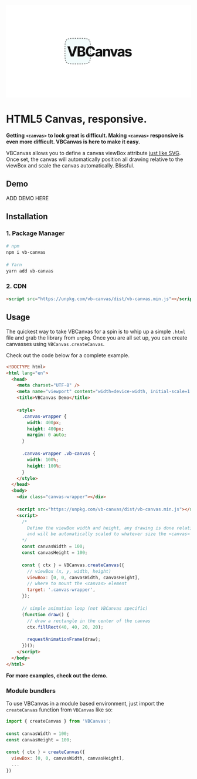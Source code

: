 <img src="./vb-og.png">

# HTML5 Canvas, responsive.

**Getting `<canvas>` to look great is difficult. Making `<canvas>` responsive is even more difficult. VBCanvas is here to make it easy.**

VBCanvas allows you to define a canvas viewBox attribute [just like SVG](https://developer.mozilla.org/en-US/docs/Web/SVG/Attribute/viewBox). Once set, the canvas will automatically position all drawing relative to the viewBox and scale the canvas automatically. Blissful.

## Demo

ADD DEMO HERE

## Installation

### 1. Package Manager

```bash
# npm
npm i vb-canvas

# Yarn
yarn add vb-canvas
```

### 2. CDN

```html
<script src="https://unpkg.com/vb-canvas/dist/vb-canvas.min.js"></script>
```

## Usage

The quickest way to take VBCanvas for a spin is to whip up a simple `.html` file and grab the library from `unpkg`. Once you are all set up, you can create canvasses using `VBCanvas.createCanvas`.

Check out the code below for a complete example.

```html
<!DOCTYPE html>
<html lang="en">
  <head>
    <meta charset="UTF-8" />
    <meta name="viewport" content="width=device-width, initial-scale=1.0" />
    <title>VBCanvas Demo</title>

    <style>
      .canvas-wrapper {
        width: 400px;
        height: 400px;
        margin: 0 auto;
      }

      .canvas-wrapper .vb-canvas {
        width: 100%;
        height: 100%;
      }
    </style>
  </head>
  <body>
    <div class="canvas-wrapper"></div>

    <script src="https://unpkg.com/vb-canvas/dist/vb-canvas.min.js"></script>
    <script>
      /* 
        Define the viewBox width and height, any drawing is done relative to these dimensions
        and will be automatically scaled to whatever size the <canvas> is rendered.
      */
      const canvasWidth = 100;
      const canvasHeight = 100;

      const { ctx } = VBCanvas.createCanvas({
        // viewBox (x, y, width, height)
        viewBox: [0, 0, canvasWidth, canvasHeight],
        // where to mount the <canvas> element
        target: '.canvas-wrapper',
      });

      // simple animation loop (not VBCanvas specific)
      (function draw() {
        // draw a rectangle in the center of the canvas
        ctx.fillRect(40, 40, 20, 20);

        requestAnimationFrame(draw);
      })();
    </script>
  </body>
</html>
```

**For more examples, check out the demo.**

### Module bundlers

To use VBCanvas in a module based environment, just import the `createCanvas` function from `VBCanvas` like so:

```javascript
import { createCanvas } from 'VBCanvas';

const canvasWidth = 100;
const canvasHeight = 100;

const { ctx } = createCanvas({
  viewBox: [0, 0, canvasWidth, canvasHeight],
  ...
})
```
